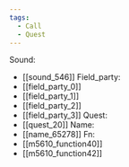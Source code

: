 ```yaml
---
tags:
  - Call
  - Quest
---
```

Sound:
- [[sound_546]]
Field_party:
- [[field_party_0]]
- [[field_party_1]]
- [[field_party_2]]
- [[field_party_3]]
Quest:
- [[quest_20]]
Name:
- [[name_65278]]
Fn:
- [[m5610_function40]]
- [[m5610_function42]]
